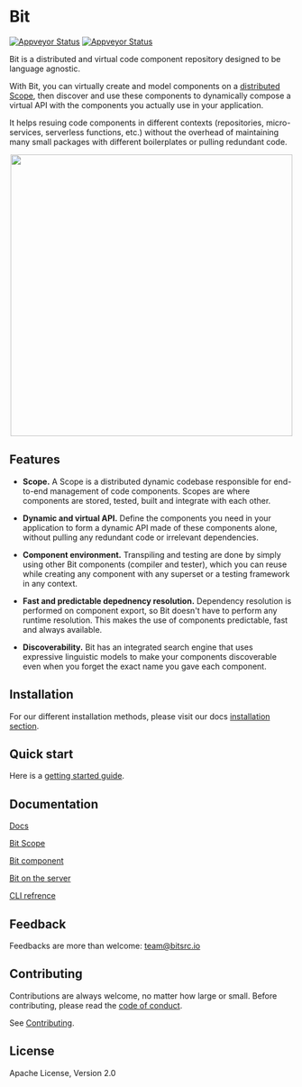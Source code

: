 
<p align="left">
<h1>Bit</h1>
</p>
<div style="text-align:left">
  <a href="https://opensource.org/licenses/Apache-2.0"><img alt="Appveyor Status" src="https://img.shields.io/badge/License-Apache%202.0-blue.svg"></a>
  <a href="https://github.com/teambit/bit/blob/master/CONTRIBUTING.md"><img alt="Appveyor Status" src="https://img.shields.io/badge/PRs-welcome-brightgreen.svg"></a>

</p>

</div>
Bit is a distributed and virtual code component repository designed to be language agnostic.  

With Bit, you can virtually create and model components on a [distributed Scope](https://teambit.github.io/bit/bit-scope.html), then discover and use these components to dynamically compose a virtual API with the components you actually use in your application.  

It helps resuing code components in different contexts (repositories, micro-services, serverless functions, etc.) without the overhead of maintaining many small packages with different boilerplates or pulling redundant code.  

<p align="center">
  <img src="https://storage.googleapis.com/bit-assets/gifs/leftpad2.gif" height="500">
</p>

## Features

- **Scope.** A Scope is a distributed dynamic codebase responsible for end-to-end management of code components. Scopes are where components are stored, tested, built and integrate with each other.

- **Dynamic and virtual API.** Define the components you need in your application to form a dynamic API made of these components alone, without pulling any redundant code or irrelevant dependencies. 

- **Component environment.** Transpiling and testing are done by simply using other Bit components (compiler and tester), which you can reuse while creating any component with any superset or a testing framework in any context.

- **Fast and predictable depednency resolution.** Dependency resolution is performed on component export, so Bit doesn't have to perform any runtime resolution. This makes the use of components predictable, fast and always available.

- **Discoverability.** Bit has an integrated search engine that uses expressive linguistic models to make your components discoverable even when you forget the exact name you gave each component.

## Installation

For our different installation methods, please visit our docs [installation section](https://teambit.github.io/bit/installation.html).

## Quick start

Here is a [getting started guide](https://teambit.github.io/bit/getting-started.html).

## Documentation

[Docs](https://teambit.github.io/bit)

[Bit Scope](https://teambit.github.io/bit/bit-scope.html)

[Bit component](https://teambit.github.io/bit/bit-component.html)

[Bit on the server](https://teambit.github.io/bit/bit-on-the-server.html)

[CLI refrence](https://teambit.github.io/bit/cli-reference.html)

## Feedback

Feedbacks are more than welcome: [team@bitsrc.io](mailto:team@bitsrc.io)

## Contributing

Contributions are always welcome, no matter how large or small. Before contributing, please read the [code of conduct](CODE_OF_CONDUCT.md).

See [Contributing](CONTRIBUTING.md).

## License

Apache License, Version 2.0
